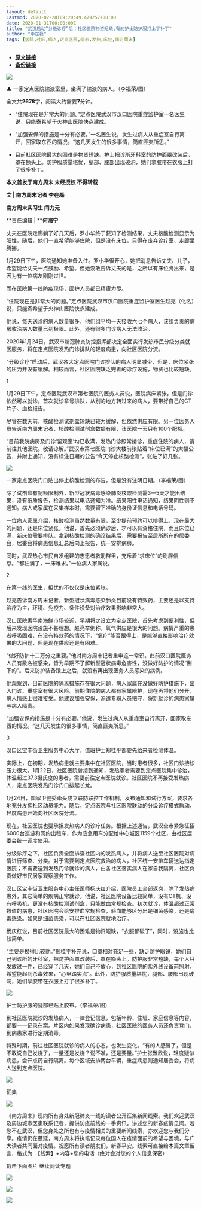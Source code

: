 ```yaml
---
layout: default
Lastmod: 2020-02-28T09:20:49.479257+00:00
date: 2020-01-31T00:00:00Z
title: "武汉启动“分级诊疗”后：社区医院物资短缺,有的护士防护服打上了补丁"
author: "李在磊​"
tags: [医院,社区,病人,定点医院,病患,发热,床位,南方周末]
---
```


* [**原文链接**](http://mp.weixin.qq.com/s?__biz=Njk5MTE1&mid=2652403738&idx=1&sn=dcae9811d46cbb3ef3c55dd5fa2b39c5&chksm=33d9859e04ae0c88ca4fddf354d7eb0e4a041e1fca919cf9792a4f46d72a98fe351cd05e8994#rd)
* [**备份链接**](https://archive.vn/Pr8pd)


****************![](/images/post/d666df89a4b87365c116cd693f42bd83.jpg)****************  

****************▲**************** 一家定点医院输液室里，坐满了输液的病人。（李福荣/图）  

  

全文共****2678****字，阅读大约需要**7**分钟。

  

*   “住院现在是非常大的问题。”定点医院武汉市汉口医院重症监护室一名医生说，只能寄希望于火神山医院快点建成。
    

*   “加强安保的措施是十分有必要。”一名医生说，发生过病人从重症室自行离开，回家取东西的情况。“这几天发生的很多事情，简直匪夷所思。”
    

*   目前社区医院最大的困难是物资短缺。护士把诊所牙科室的防护面罩改装后，罩在额头上。防护服质量堪忧，腿部、腰部出现破洞，她们拿胶带在衣服上打了很多补丁。
    

  

**本文首发于南方周末 未经授权 不得转载**

**文 | 南方周末记者 李在磊**

**南方周末实习生 闫力元**

**责任编辑 | ****何海宁**

丈夫在医院走廊躺了好几天后，罗小华终于获知了检测结果，丈夫核酸检测显示为阳性。随后，他们一直希望能够住院，但是没有床位，只得在废弃诊疗室、走廊里腾挪。

  

1月29日下午，医院通知她准备入住。罗小华很开心，她把消息告诉丈夫、儿子，希望能给丈夫一点鼓励、希望。但她没敢告诉丈夫的是，之所以有床位腾出来，是因为有一位病友刚刚过世。

  

而在医院第一线防疫现场，医护人员都已精疲力尽。

  

“住院现在是非常大的问题。”定点医院武汉市汉口医院重症监护室医生赵亮（化名）说，只能寄希望于火神山医院快点建成。

  

他说，每天送诊的病人数量很多，他们组平均一天接收六七个病人，该组负责的病房收治病人数量已到极限。此外，还有很多门诊病人无法收治。

  

2020年1月24日，武汉市新冠肺炎防控指挥部决定全面实行发热市民分级分类就医服务，将在定点医院发热门诊排队的轻度病患，向社区医院分流。

  

“分级诊疗”启动后，武汉各大定点医院门诊排队的病人明显减少，但是，床位紧张的压力并没有缓解。相较而言，社区医院缺乏完善的诊疗设施，物资也比较短缺。

  

1

  

1月29日下午，定点医院武汉市第七医院的医务人员说，医院病床紧张，但是门诊依然可以就诊，首次就诊拿号排队，从别的地方转过来的病人，要带好自己的CT片子、血检报告。

  

尽管在数天前，核酸检测试剂盒短缺已较为缓解，但依然供应有限。另一位医务人员告诉南方周末记者，核酸检测试剂盒数额有限，该医院一天只有100个配额。

  

“目前我院病房及门诊‘留观室’均已收满，发热门诊照常接诊，重症住院的病人，请前往其他医院。敬请谅解。”武汉市第七医院门诊大楼前张贴着“床位已满”的大幅公告，并附上通知，没有标注日期的公告“今天停止核酸检测”，张贴了好几张。

  

![](/images/post/5ed176d00fe4973d2da66f2e68ca3d64.jpg)

一家定点医院门口贴出停止核酸检测的布告，但是没有注明日期。（李福荣/图）

  

除了试剂盒有配额限制外，新型冠状病毒感染肺炎核酸检测需3—5天才能出结果，没有纸质报告，检测结果以电话通知为准。结果阳性电话通知，结果阴性则不通知。病人或家属在采集样本时，需要留下准确的身份证信息和电话号码。

  

一位病人家属介绍，核酸检测虽然数量有限，至少提前预约可以排得上，现在最大的问题，还是床位紧张。他说，首先必须确诊后，才可以有资格住院，而且床位已满，新床位需要排队。拿到核酸检测的确诊结果后，需要报告至居所所在的居委会，居委会将病患信息汇总后向上报告，统一安排病房。

  

同时，武汉热心市民自发组建的志愿者救助群里，充斥着“求床位”的刷屏信息。“都住满了，一床难求。”一位病人家属说。

  

2

  

在第一线的医生，担忧的不仅仅是床位紧张。

  

赵亮告诉南方周末记者，新型冠状病毒感染肺炎目前没有特效药，主要还是以支持治疗为主，环境、免疫力、条件设备对治疗效果影响非常大。

  

汉口医院离华南海鲜市场较近，早期将之设立为定点医院，首先考虑到便利性，但后来发现医院设施不甚理想。赵亮举例称，氧气供应是很大的问题。病情严重的患者呼吸困难，在没有特效药的情况下，“氧疗”能否跟得上，是能够直接影响治疗效果的大问题，但是现在供应还是有困难。

  

“做好防护十二万分之重要。”他对南方周末记者重申这一常识。此前汉口医院医务人员有数名被感染，皆为早期不了解新型冠状病毒危害性，没做好防护的情况“倒下的”。后来防护装备跟上之后，就没有再出现医务人员感染的病例。

  

他观察到，目前医院的隔离措施存在很大问题，病人家属在没做好防护措施下，出入门诊、重症室有很大风险。前期住院的病人都有家属陪护，现在再将他们分开，病人情感上很难接受。他建议加强安保，派遣专职人员把守，将新就诊的病患家属与病人隔离。

  

“加强安保的措施是十分有必要。”他说，发生过病人从重症室自行离开，回家取东西的情况。“这几天发生的很多事情，简直匪夷所思。”

  

3

  

汉口区宝丰街卫生服务中心大厅，值班护士郑桂平都要先给来者检测体温。

  

实际上，在初期，发热病患就主要集中在社区医院，当时患者很多，社区门诊接诊压力很大。1月22日，社区医院曾接到通知，发热患者需要到定点医院集中诊治，体温超过37.3摄氏度的患者，需要前往定点医院就诊。社区医院不再接受发热病人，定点医院发热门诊门口排起长龙。

  

1月24日，国家卫健委牵头成立联防联控工作机制，发布通知和试行方案，要求各地充分发挥社区动员能力。随后，定点医院与社区医院联动的分级诊疗模式启动，轻度病患开始向社区医院分流。

  

现在，社区医院也要承担发热病人的诊疗任务。根据上述通告，武汉全市紧急征招6000台巡游和网约出租车，作为应急用车分配给中心城区1159个社区，由社区居委会统一调度使用。

  

分级诊疗之下，社区负责全面排查社区内的发热病人，并将病人送至社区医院对病情进行筛查、分类。对于需要到定点医院救治的病人，社区统一安排车辆送达指定医院；不需要送到发热门诊就诊的病人，由各社区落实病人在家自我隔离，社区负责做好市民居家观察服务工作。

  

汉口区宝丰街卫生服务中心主任医师杨庆红介绍，医院员工全部返岗，除了发热病患外，其它简单的疾病正常就诊。他说，社区医院设备比较简单，没有CT机、没有呼吸机，更没有核酸检测试剂盒，只能做血常规检查。初次就诊，体温超过正常数值的病患，社区医院会给安排血常规检查，验血能够区分出是细菌感染，还是病毒感染。如果是细菌感染，可以在社区医院就地治疗。

  

杨庆红说，目前社区医院最大的困难是物资短缺，“衣服都破了”，同时，设施也比较简单。

  

“主要是换得比较勤。”郑桂平补充说，口罩相对充足一些，缺乏防护眼镜，她们自己到诊所的牙科室，把防护面罩改装后，罩在额头上。防护服非常短缺，每个人只发放过一件，已经穿了几天，她们自己不放心，到社区医院的紫外线设备前照射，希望能起到杀毒效果，“心里踏实点”。此外，防护服质量堪忧，腿部、腰部出现破洞，她们拿胶带在衣服上打了很多补丁。

  

![](/images/post/a5b871cd13a1aefb1ee212adfe1c3bac.jpg)

护士防护服的腿部已贴上胶布。（李福荣/图）

  

到社区医院就诊的发热病人，一律登记信息，包括年龄、住址、家庭信息等内容，都要一一记录在案。片区内如果发现确诊病患，社区医院的医务人员还负责登门，到病患家进行定期消毒。

  

特殊时期，前往社区医院就诊的病人的心态，也发生变化。“有的人感冒了，但是不敢说自己发烧了，一量还是发烧？说不准，还是要量。”护士张雅欣说，轻度疑似病患，会开点药自行隔离。每个区域安排两台车辆，重症病患则通知居委会，将病人送到定点医院。

  

![](/images/post/458f0f5b0676eb7f1a31039be5e9fa15.jpg)

征集

  

![](/images/post/6c682736f28f926572665e56db3af054.jpg)

《南方周末》现向所有身处新冠肺炎一线的读者公开征集新闻线索。我们欢迎武汉及周边城市医患联系记者，提供防疫前线的一手资讯，讲述您的新春疫情见闻。若您不在武汉，但您身处之所也有与疫情相关的重要新闻线索，亦欢迎您与我们分享。疫情仍在蔓延，南方周末将执笔记录每位国人在疫情面前的希望与困境，与广大读者共同面对疫情。祝愿所有读者朋友们，新春平安。线索可直接给本篇文章留言，格式为：【线索】+内容+您的电话（绝对会对您的个人信息保密）

  
戳击下面图片 继续阅读专题  

[![](/images/post/92d390ec60a19857cb06cdd9e9468a06.jpg)](http://www.infzm.com/content/174984?from=nfzmwx)

  

![](/images/post/199619e2636ae24ac70fc2cc00baaa25.jpg)

[![](/images/post/bc640b661b3af328e341d4a933e27fc5.jpg)](http://www.infzm.com/wap/#/vip?plnl=104)


